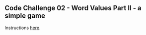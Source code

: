 ## Code Challenge 02 - Word Values Part II - a simple game

Instructions [here](https://pybit.es/articles/codechallenge02/).

